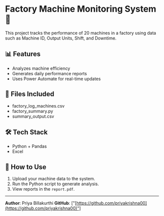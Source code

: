 # Factory Machine Monitoring System 🚀

This project tracks the performance of 20 machines in a factory using data such as Machine ID, Output Units, Shift, and Downtime.

## 📊 Features

* Analyzes machine efficiency
* Generates daily performance reports
* Uses Power Automate for real-time updates

## 📁 Files Included

* factory\_log\_machines.csv
* factory\_summary.py
* summary\_output.csv

## 🛠️ Tech Stack

* Python + Pandas
* Excel

## 📌 How to Use

1. Upload your machine data to the system.
2. Run the Python script to generate analysis.
3. View reports in the `report.pdf`.

---

**Author**: Priya Billakurthi
**GitHub**: \["[https://github.com/priyakrishna00](https://github.com/priyakrishna00)"]
